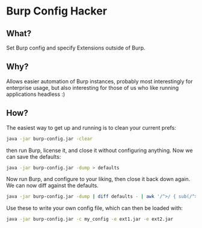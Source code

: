 # Burp Config Hacker

## What?

Set Burp config and specify Extensions outside of Burp.


## Why?

Allows easier automation of Burp instances, probably most interestingly for
enterprise usage, but also interesting for those of us who like running
applications headless :)


## How?

The easiest way to get up and running is to clean your current prefs:

```sh
java -jar burp-config.jar -clear
```

then run Burp, license it, and close it without configuring anything. Now we can
save the defaults:

```sh
java -jar burp-config.jar -dump > defaults
```

Now run Burp, and configure to your liking, then close it back down again. We
can now diff against the defaults.

```sh
java -jar burp-config.jar -dump | diff defaults - | awk '/^>/ { sub(/^> /, ""); print; }' | grep -v '^extender.availablebapps'
```

Use these to write your own config file, which can then be loaded with:

```sh
java -jar burp-config.jar -c my_config -e ext1.jar -e ext2.jar
```
